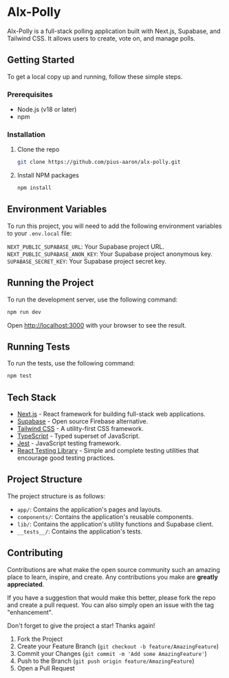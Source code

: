 # Alx-Polly

Alx-Polly is a full-stack polling application built with Next.js, Supabase, and Tailwind CSS. It allows users to create, vote on, and manage polls.

## Getting Started

To get a local copy up and running, follow these simple steps.

### Prerequisites

- Node.js (v18 or later)
- npm

### Installation

1. Clone the repo
   ```sh
   git clone https://github.com/pius-aaron/alx-polly.git
   ```
2. Install NPM packages
   ```sh
   npm install
   ```

## Environment Variables

To run this project, you will need to add the following environment variables to your `.env.local` file:

`NEXT_PUBLIC_SUPABASE_URL`: Your Supabase project URL.
`NEXT_PUBLIC_SUPABASE_ANON_KEY`: Your Supabase project anonymous key.
`SUPABASE_SECRET_KEY`: Your Supabase project secret key.

## Running the Project

To run the development server, use the following command:

```bash
npm run dev
```

Open [http://localhost:3000](http://localhost:3000) with your browser to see the result.

## Running Tests

To run the tests, use the following command:

```bash
npm test
```

## Tech Stack

- [Next.js](https://nextjs.org/) - React framework for building full-stack web applications.
- [Supabase](https://supabase.io/) - Open source Firebase alternative.
- [Tailwind CSS](https://tailwindcss.com/) - A utility-first CSS framework.
- [TypeScript](https://www.typescriptlang.org/) - Typed superset of JavaScript.
- [Jest](https://jestjs.io/) - JavaScript testing framework.
- [React Testing Library](https://testing-library.com/docs/react-testing-library/intro/) - Simple and complete testing utilities that encourage good testing practices.

## Project Structure

The project structure is as follows:

- `app/`: Contains the application's pages and layouts.
- `components/`: Contains the application's reusable components.
- `lib/`: Contains the application's utility functions and Supabase client.
- `__tests__/`: Contains the application's tests.

## Contributing

Contributions are what make the open source community such an amazing place to learn, inspire, and create. Any contributions you make are **greatly appreciated**.

If you have a suggestion that would make this better, please fork the repo and create a pull request. You can also simply open an issue with the tag "enhancement".

Don't forget to give the project a star! Thanks again!

1. Fork the Project
2. Create your Feature Branch (`git checkout -b feature/AmazingFeature`)
3. Commit your Changes (`git commit -m 'Add some AmazingFeature'`)
4. Push to the Branch (`git push origin feature/AmazingFeature`)
5. Open a Pull Request